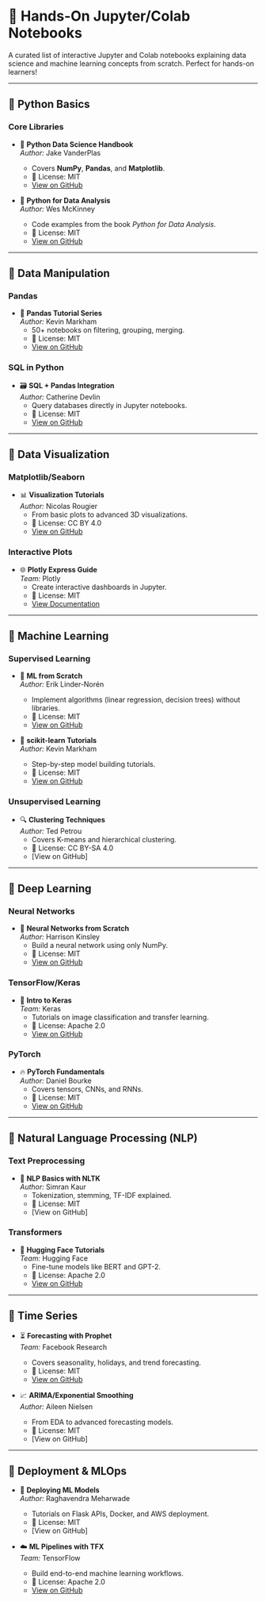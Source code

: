 # 📓 Hands-On Jupyter/Colab Notebooks

A curated list of interactive Jupyter and Colab notebooks explaining data science and machine learning concepts from scratch. Perfect for hands-on learners!

---

## 📌 Python Basics

### Core Libraries
- 🐍 **Python Data Science Handbook**  
  *Author:* Jake VanderPlas  
  - Covers **NumPy**, **Pandas**, and **Matplotlib**.  
  - 📜 License: MIT  
  - [View on GitHub](https://github.com/jakevdp/PythonDataScienceHandbook)

- 🧮 **Python for Data Analysis**  
  *Author:* Wes McKinney  
  - Code examples from the book *Python for Data Analysis*.  
  - 📜 License: MIT  
  - [View on GitHub](https://github.com/wesm/pydata-book)

---

## 📌 Data Manipulation

### Pandas
- 🐼 **Pandas Tutorial Series**  
  *Author:* Kevin Markham  
  - 50+ notebooks on filtering, grouping, merging.  
  - 📜 License: MIT  
  - [View on GitHub](https://github.com/justmarkham/pandas-videos)

### SQL in Python
- 🗃️ **SQL + Pandas Integration**  
  *Author:* Catherine Devlin  
  - Query databases directly in Jupyter notebooks.  
  - 📜 License: MIT  
  - [View on GitHub](https://github.com/catherinedevlin/ipython-sql)

---

## 📌 Data Visualization

### Matplotlib/Seaborn
- 📊 **Visualization Tutorials**  
  *Author:* Nicolas Rougier  
  - From basic plots to advanced 3D visualizations.  
  - 📜 License: CC BY 4.0  
  - [View on GitHub](https://github.com/rougier/matplotlib-tutorial)

### Interactive Plots
- 🌐 **Plotly Express Guide**  
  *Team:* Plotly  
  - Create interactive dashboards in Jupyter.  
  - 📜 License: MIT  
  - [View Documentation](https://plotly.com/python/plotly-express/)

---

## 📌 Machine Learning

### Supervised Learning
- 🤖 **ML from Scratch**  
  *Author:* Erik Linder-Norén  
  - Implement algorithms (linear regression, decision trees) without libraries.  
  - 📜 License: MIT  
  - [View on GitHub](https://github.com/eriklindernoren/ML-From-Scratch)

- 🧠 **scikit-learn Tutorials**  
  *Author:* Kevin Markham  
  - Step-by-step model building tutorials.  
  - 📜 License: MIT  
  - [View on GitHub](https://github.com/justmarkham/scikit-learn-videos)

### Unsupervised Learning
- 🔍 **Clustering Techniques**  
  *Author:* Ted Petrou  
  - Covers K-means and hierarchical clustering.  
  - 📜 License: CC BY-SA 4.0  
  - [View on GitHub]

---

## 📌 Deep Learning

### Neural Networks
- 🧠 **Neural Networks from Scratch**  
  *Author:* Harrison Kinsley  
  - Build a neural network using only NumPy.  
  - 📜 License: MIT  
  - [View on GitHub](https://github.com/Sentdex/NNfSiX)

### TensorFlow/Keras
- 🤖 **Intro to Keras**  
  *Team:* Keras  
  - Tutorials on image classification and transfer learning.  
  - 📜 License: Apache 2.0  
  - [View on GitHub](https://github.com/keras-team/keras)

### PyTorch
- 🔥 **PyTorch Fundamentals**  
  *Author:* Daniel Bourke  
  - Covers tensors, CNNs, and RNNs.  
  - 📜 License: MIT  
  - [View on GitHub](https://github.com/mrdbourke/pytorch-deep-learning)

---

## 📌 Natural Language Processing (NLP)

### Text Preprocessing
- 📜 **NLP Basics with NLTK**  
  *Author:* Simran Kaur  
  - Tokenization, stemming, TF-IDF explained.  
  - 📜 License: MIT  
  - [View on GitHub]

### Transformers
- 🤗 **Hugging Face Tutorials**  
  *Team:* Hugging Face  
  - Fine-tune models like BERT and GPT-2.  
  - 📜 License: Apache 2.0  
  - [View on GitHub](https://github.com/huggingface/transformers)

---

## 📌 Time Series

- ⏳ **Forecasting with Prophet**  
  *Team:* Facebook Research  
  - Covers seasonality, holidays, and trend forecasting.  
  - 📜 License: MIT  
  - [View on GitHub](https://github.com/facebook/prophet)

- 📈 **ARIMA/Exponential Smoothing**  
  *Author:* Aileen Nielsen  
  - From EDA to advanced forecasting models.  
  - 📜 License: MIT  
  - [View on GitHub]

---

## 📌 Deployment & MLOps

- 🚀 **Deploying ML Models**  
  *Author:* Raghavendra Meharwade  
  - Tutorials on Flask APIs, Docker, and AWS deployment.  
  - 📜 License: MIT  
  - [View on GitHub]

- ☁️ **ML Pipelines with TFX**  
  *Team:* TensorFlow  
  - Build end-to-end machine learning workflows.  
  - 📜 License: Apache 2.0  
  - [View on GitHub](https://github.com/tensorflow/tfx)
